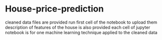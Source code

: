# House-price-prediction
cleaned data files are provided
run first cell of the notebook to upload them
description of features of the house is also provided
each cell of  jupyter notebook is for one machine learning technique applied to the cleaned data
